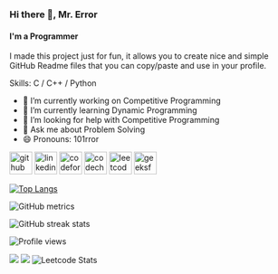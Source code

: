 ### Hi there 👋, Mr. Error
#### I'm a Programmer

I made this project just for fun, it allows you to create nice and simple GitHub Readme files that you can copy/paste and use in your profile.

Skills: C / C++ / Python

- 🔭 I’m currently working on Competitive Programming 
- 🌱 I’m currently learning Dynamic Programming 
- 🤔 I’m looking for help with Competitive Programming 
- 💬 Ask me about Problem Solving 
- 😄 Pronouns: 101rror 


[<img src='https://cdn.jsdelivr.net/npm/simple-icons@3.0.1/icons/github.svg' alt='github' height='40'>](https://github.com/101rror)  [<img src='https://cdn.jsdelivr.net/npm/simple-icons@3.0.1/icons/linkedin.svg' alt='linkedin' height='40'>](https://www.linkedin.com/in/101rror/)  [<img src='https://cdn.jsdelivr.net/npm/simple-icons@3.0.1/icons/codeforces.svg' alt='codeforces' height='40'>](https://codeforces.com/profile/101rror)  [<img src='https://cdn.jsdelivr.net/npm/simple-icons@3.0.1/icons/codechef.svg' alt='codechef' height='40'>](https://www.codechef.com/users/mr_101rror)  [<img src='https://cdn.jsdelivr.net/npm/simple-icons@3.0.1/icons/leetcode.svg' alt='leetcode' height='40'>](https://leetcode.com/101rror/)  [<img src='https://cdn.jsdelivr.net/npm/simple-icons@3.0.1/icons/geeksforgeeks.svg' alt='geeksforgeeks' height='40'>](https://auth.geeksforgeeks.org/user/101rror)  

[![Top Langs](https://github-readme-stats.vercel.app/api/top-langs/?username=101rror)](https://github.com/anuraghazra/github-readme-stats) 

![GitHub metrics](https://metrics.lecoq.io/101rror)  

![GitHub streak stats](https://streak-stats.demolab.com/?user=101rror)  

![Profile views](https://gpvc.arturio.dev/101rror)   

![](https://leetcard.jacoblin.cool/101rror?ext=contest)
![](https://leetcard.jacoblin.cool/101rror?ext=heatmap)
![Leetcode Stats](https://leetcard.101rror.cool/lapor?ext=contest)
